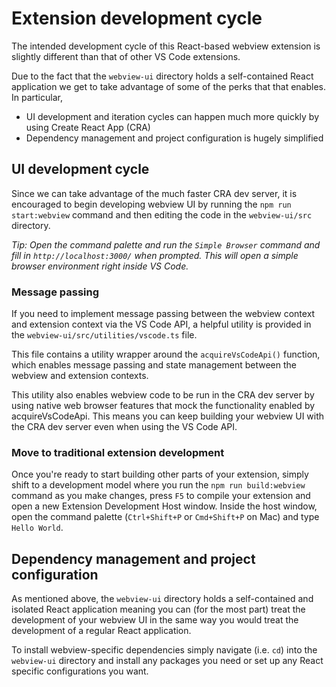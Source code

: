 # Extension development cycle

The intended development cycle of this React-based webview extension is slightly different than that of other VS Code extensions.

Due to the fact that the `webview-ui` directory holds a self-contained React application we get to take advantage of some of the perks that that enables. In particular,

- UI development and iteration cycles can happen much more quickly by using Create React App (CRA)
- Dependency management and project configuration is hugely simplified

## UI development cycle

Since we can take advantage of the much faster CRA dev server, it is encouraged to begin developing webview UI by running the `npm run start:webview` command and then editing the code in the `webview-ui/src` directory.

_Tip: Open the command palette and run the `Simple Browser` command and fill in `http://localhost:3000/` when prompted. This will open a simple browser environment right inside VS Code._

### Message passing
If you need to implement message passing between the webview context and extension context via the VS Code API, a helpful utility is provided in the `webview-ui/src/utilities/vscode.ts` file.

This file contains a utility wrapper around the `acquireVsCodeApi()` function, which enables message passing and state management between the webview and extension contexts.

This utility also enables webview code to be run in the CRA dev server by using native web browser features that mock the functionality enabled by acquireVsCodeApi. This means you can keep building your webview UI with the CRA dev server even when using the VS Code API.

### Move to traditional extension development
Once you're ready to start building other parts of your extension, simply shift to a development model where you run the `npm run build:webview` command as you make changes, press `F5` to compile your extension and open a new Extension Development Host window. Inside the host window, open the command palette (`Ctrl+Shift+P` or `Cmd+Shift+P` on Mac) and type `Hello World`.

## Dependency management and project configuration

As mentioned above, the `webview-ui` directory holds a self-contained and isolated React application meaning you can (for the most part) treat the development of your webview UI in the same way you would treat the development of a regular React application.

To install webview-specific dependencies simply navigate (i.e. `cd`) into the `webview-ui` directory and install any packages you need or set up any React specific configurations you want.
